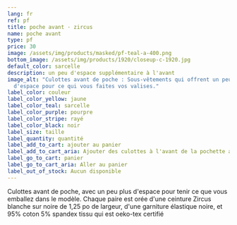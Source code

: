 ```yaml
---
lang: fr
ref: pf
title: poche avant · zircus
name: poche avant
type: pf
price: 30
image: /assets/img/products/masked/pf-teal-a-400.png
bottom_image: /assets/img/products/1920/closeup-c-1920.jpg
default_color: sarcelle
description: un peu d'espace supplémentaire à l'avant
image_alt: "Culottes avant de poche : Sous-vêtements qui offrent un peu plus
  d'espace pour ce qui vous faites vos valises."
label_color: couleur
label_color_yellow: jaune
label_color_teal: sarcelle
label_color_purple: pourpre
label_color_stripe: rayé
label_color_black: noir
label_size: taille
label_quantity: quantité
label_add_to_cart: ajouter au panier
label_add_to_cart_aria: Ajouter des culottes à l'avant de la pochette au panier
label_go_to_cart: panier
label_go_to_cart_aria: Aller au panier
label_out_of_stock: Aucun disponible
---
```


Culottes avant de poche, avec un peu plus d'espace pour tenir ce que vous
emballez dans le modèle. Chaque paire est orée d'une ceinture Zircus blanche sur
noire de 1,25 po de largeur, d'une garniture élastique noire, et 95% coton 5%
spandex tissu qui est oeko-tex certifié
